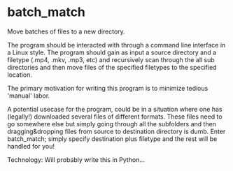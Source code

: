 # batch_match
Move batches of files to a new directory.

The program should be interacted with through a command line interface in a Linux style. The program should gain as input a source directory and a filetype (.mp4, .mkv, .mp3, etc) and recursively scan through the all sub directories and then move files of the specified filetypes to the specified location.

The primary motivation for writing this program is to minimize tedious 'manual' labor. 

A potential usecase for the program, could be in a situation where one has (legally!) downloaded several files of different formats. These files need to go somewhere else but simply going through all the subfolders and then dragging&dropping files from source to destination directory is dumb. Enter batch_match; simply specify destination plus filetype and the rest will be handled for you!

Technology:
Will probably write this in Python...
